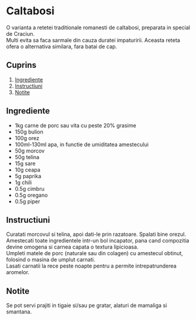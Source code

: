 # Caltabosi

O varianta a retetei traditionale romanesti de caltabosi, preparata in special de Craciun.  
Multi evita sa faca sarmale din cauza duratei impaturirii. Aceasta reteta ofera o alternativa similara, fara batai de cap.

## Cuprins

1. [Ingrediente](#ingrediente)
2. [Instructiuni](#instructiuni)
3. [Notite](#notite)

## Ingrediente

- 1kg carne de porc sau vita cu peste 20% grasime
- 150g bulion
- 100g orez
- 100ml-130ml apa, in functie de umiditatea amestecului
- 50g morcov
- 50g telina
- 15g sare
- 10g ceapa
- 5g paprika
- 1g chili
- 0.5g cimbru
- 0.5g oregano
- 0.5g piper

## Instructiuni

Curatati morcovul si telina, apoi dati-le prin razatoare. Spalati bine orezul.  
Amestecati toate ingredientele intr-un bol incapator, pana cand compozitia devine omogena si carnea capata o textura lipicioasa.  
Umpleti matele de porc (naturale sau din colagen) cu amestecul obtinut, folosind o masina de umplut carnati.  
Lasati carnatii la rece peste noapte pentru a permite intrepatrunderea aromelor.

## Notite

Se pot servi prajiti in tigaie si/sau pe gratar, alaturi de mamaliga si smantana.

